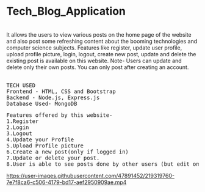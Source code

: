 # Tech_Blog_Application


<br>
It allows the users to view various posts on the home page of the website and also post some refreshing content about the booming technologies and computer science subjects. Features like register, update user profile, upload profile picture, login, logout, create new post, update and delete the existing post is available on this website. Note- Users can update and delete only their own posts. You can only post after creating an account.
<br>

<br>
<pre>
TECH USED
Frontend - HTML, CSS and Bootstrap
Backend - Node.js, Express.js
Database Used- MongoDB
</pre>

<pre>
Features offered by this website-
1.Register
2.Login
3.Logout
4.Update your Profile
5.Upload Profile picture
6.Create a new post(only if logged in)
7.Update or delete your post.
8.User is able to see posts done by other users (but edit only your their own posts)
</pre>

https://user-images.githubusercontent.com/47891452/219319760-7e7f8ca6-c506-4179-bd17-aef2950909ae.mp4

